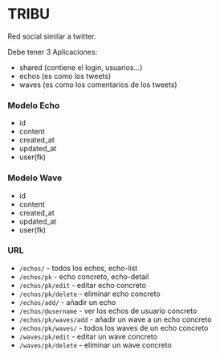 # TRIBU

Red social similar a twitter.

Debe tener 3 Aplicaciones:
- shared (contiene el login, usuarios...)
- echos (es como los tweets)
- waves (es como los comentarios de los tweets)

### Modelo Echo
- id
- content
- created_at
- updated_at
- user(fk)

### Modelo Wave
- id
- content
- created_at
- updated_at
- user(fk)

### URL
- `/echos/` - todos los echos, echo-list
- `/echos/pk` - echo concreto, echo-detail
- `/echos/pk/edit` - editar echo concreto
- `/echos/pk/delete` - eliminar echo concreto
- `/echos/add/` - añadir un echo
- `/echos/@username` - ver los echos de usuario concreto
- `/echos/pk/waves/add` - añadir un wave a un echo concreto
- `/echos/pk/waves/` - todos los waves de un echo concreto
- `/waves/pk/edit` - editar un wave concreto
- `/waves/pk/delete` - eliminar un wave concreto
